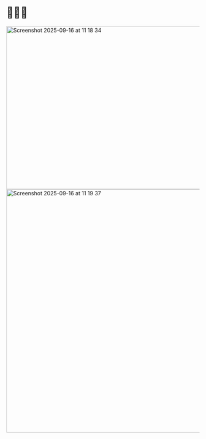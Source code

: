 # 🍝⏰🤌

<img width="755" height="426" alt="Screenshot 2025-09-16 at 11 18 34" src="https://github.com/user-attachments/assets/794da03e-592a-4135-bb87-e4c51b0e7edd" />

<img width="1004" height="636" alt="Screenshot 2025-09-16 at 11 19 37" src="https://github.com/user-attachments/assets/e2a35a92-0e5e-495f-819e-318ec423da4f" />
